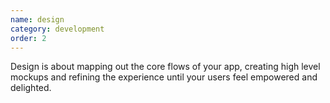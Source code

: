 ```yaml
---
name: design
category: development
order: 2
---
```


Design is about mapping out the core flows of your app, creating high level mockups and refining the experience until your users feel empowered and delighted.  
